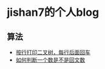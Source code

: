 


# jishan7的个人blog



## 算法 

* [按行打印二叉树，每行后面回车](./articles/按行打印二叉树，每行后面回车.md)
* [如何判断一个数是不是回文数](./articles/如何判断一个数是不是回文数.md)
